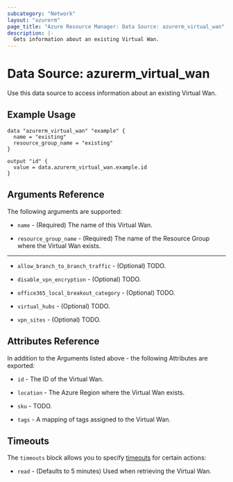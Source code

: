 ```yaml
---
subcategory: "Network"
layout: "azurerm"
page_title: "Azure Resource Manager: Data Source: azurerm_virtual_wan"
description: |-
  Gets information about an existing Virtual Wan.
---
```


# Data Source: azurerm_virtual_wan

Use this data source to access information about an existing Virtual Wan.

## Example Usage

```hcl
data "azurerm_virtual_wan" "example" {
  name = "existing"
  resource_group_name = "existing"
}

output "id" {
  value = data.azurerm_virtual_wan.example.id
}
```

## Arguments Reference

The following arguments are supported:

* `name` - (Required) The name of this Virtual Wan.

* `resource_group_name` - (Required) The name of the Resource Group where the Virtual Wan exists.

---

* `allow_branch_to_branch_traffic` - (Optional) TODO.

* `disable_vpn_encryption` - (Optional) TODO.

* `office365_local_breakout_category` - (Optional) TODO.

* `virtual_hubs` - (Optional) TODO.

* `vpn_sites` - (Optional) TODO.

## Attributes Reference

In addition to the Arguments listed above - the following Attributes are exported: 

* `id` - The ID of the Virtual Wan.

* `location` - The Azure Region where the Virtual Wan exists.

* `sku` - TODO.

* `tags` - A mapping of tags assigned to the Virtual Wan.

## Timeouts

The `timeouts` block allows you to specify [timeouts](https://www.terraform.io/docs/configuration/resources.html#timeouts) for certain actions:

* `read` - (Defaults to 5 minutes) Used when retrieving the Virtual Wan.